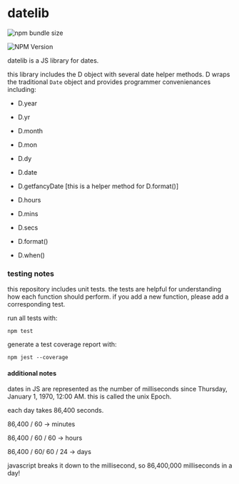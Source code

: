 # datelib

![npm bundle size](https://img.shields.io/bundlephobia/min/%40mikeygough%2Fdatelib)

![NPM Version](https://img.shields.io/npm/v/%40mikeygough%2Fdatelib)

datelib is a JS library for dates.

this library includes the D object with several date helper methods. D wraps the traditional `Date` object and provides programmer convenienances including:

- D.year

- D.yr

- D.month

- D.mon

- D.dy

- D.date

- D.getfancyDate [this is a helper method for D.format()]

- D.hours

- D.mins

- D.secs

- D.format()

- D.when()

### testing notes

this repository includes unit tests. the tests are helpful for understanding how each function should perform. if you add a new function, please add a corresponding test.

run all tests with:

`npm test`

generate a test coverage report with:

`npm jest --coverage`

#### additional notes

dates in JS are represented as the number of milliseconds since Thursday, January 1, 1970, 12:00 AM. this is called the unix Epoch.

each day takes 86,400 seconds.

86,400 / 60 -> minutes

86,400 / 60 / 60 -> hours

86,400 / 60/ 60 / 24 -> days

javascript breaks it down to the millisecond, so 86,400,000 milliseconds in a day!
